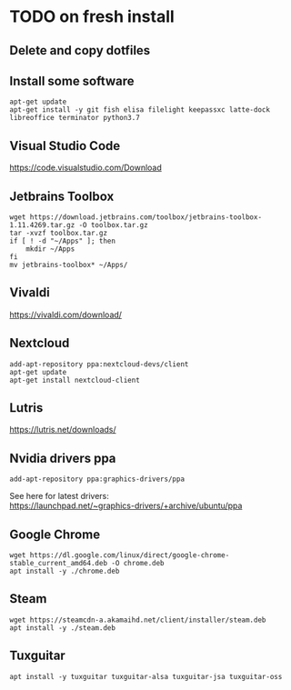 # TODO on fresh install
## Delete and copy dotfiles

## Install some software
```
apt-get update
apt-get install -y git fish elisa filelight keepassxc latte-dock libreoffice terminator python3.7 
```

## Visual Studio Code
https://code.visualstudio.com/Download
## Jetbrains Toolbox
```
wget https://download.jetbrains.com/toolbox/jetbrains-toolbox-1.11.4269.tar.gz -O toolbox.tar.gz
tar -xvzf toolbox.tar.gz
if [ ! -d "~/Apps" ]; then
    mkdir ~/Apps
fi
mv jetbrains-toolbox* ~/Apps/
```
## Vivaldi
https://vivaldi.com/download/

## Nextcloud
```
add-apt-repository ppa:nextcloud-devs/client
apt-get update
apt-get install nextcloud-client
```
## Lutris
https://lutris.net/downloads/

## Nvidia drivers ppa
```
add-apt-repository ppa:graphics-drivers/ppa
```
See here for latest drivers:  
https://launchpad.net/~graphics-drivers/+archive/ubuntu/ppa
## Google Chrome
```
wget https://dl.google.com/linux/direct/google-chrome-stable_current_amd64.deb -O chrome.deb
apt install -y ./chrome.deb
```

## Steam
```
wget https://steamcdn-a.akamaihd.net/client/installer/steam.deb
apt install -y ./steam.deb
```
## Tuxguitar
```
apt install -y tuxguitar tuxguitar-alsa tuxguitar-jsa tuxguitar-oss 
```



